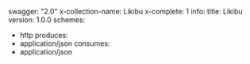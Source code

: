 swagger: "2.0"
x-collection-name: Likibu
x-complete: 1
info:
  title: Likibu
  version: 1.0.0
schemes:
- http
produces:
- application/json
consumes:
- application/json